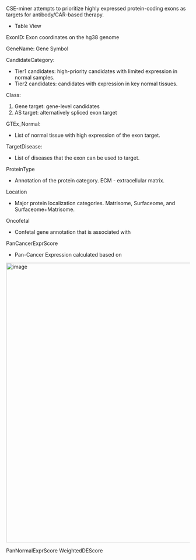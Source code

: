 
CSE-miner attempts to prioritize highly expressed protein-coding exons as targets for antibody/CAR-based therapy.

- Table View

ExonID: Exon coordinates on the hg38 genome

GeneName: Gene Symbol

CandidateCategory: 
   * Tier1 candidates: high-priority candidates with limited expression in normal samples.
   * Tier2 candidates: candidates with expression in key normal tissues.
      
Class: 
   1. Gene target: gene-level candidates
   2. AS target: alternatively spliced exon target
      
GTEx_Normal:
   * List of normal tissue with high expression of the exon target.

TargetDisease:
   * List of diseases that the exon can be used to target.
   
ProteinType
   * Annotation of the protein category. ECM - extracellular matrix. 
   
Location
   * Major protein localization categories. Matrisome, Surfaceome, and Surfaceome+Matrisome.
   
Oncofetal
   * Confetal gene annotation that is associated with 
   
PanCancerExprScore
   * Pan-Cancer Expression calculated based on
<img width="765" alt="image" src="https://github.com/shawlab-moffitt/CSEminer-manuscript/assets/89986836/94e02e19-badd-4e82-9ffa-49e31a3a27d8">


PanNormalExprScore
WeightedDEScore
